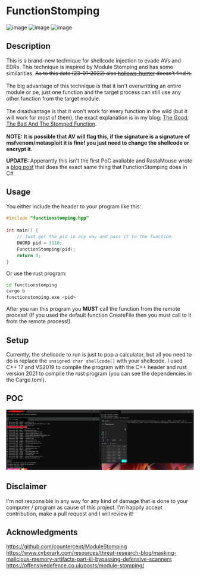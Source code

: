 # FunctionStomping
![image](https://img.shields.io/badge/C%2B%2B-00599C?style=for-the-badge&logo=c%2B%2B&logoColor=white) ![image](https://img.shields.io/badge/Rust-black?style=for-the-badge&logo=rust&logoColor=#E57324) ![image](https://img.shields.io/badge/Windows-0078D6?style=for-the-badge&logo=windows&logoColor=white)<br />

## Description
This is a brand-new technique for shellcode injection to evade AVs and EDRs. This technique is inspired by Module Stomping and has some similarities. <del>As to this date (23-01-2022) also <a href="https://github.com/hasherezade/hollows_hunter">hollows-hunter</a> doesn't find it.</del><br /><br />
The big advantage of this technique is that it isn't overwritting an entire module or pe, just one function and the target process can still use any other function from the target module.<br /><br />
The disadvantage is that it won't work for every function in the wild (but it will work for most of them), the exact explanation is in my blog: <a href="https://idov31.github.io/2022-01-28-function-stomping/">The Good, The Bad And The Stomped Function</a>.<br /><br />
<b>NOTE: It is possible that AV will flag this, if the signature is a signature of msfvenom/metasploit it is fine! you just need to change the shellcode or encrypt it.</b>

**UPDATE:** Apperantly this isn't the first PoC avaliable and RastaMouse wrote a [blog post](https://offensivedefence.co.uk/posts/module-stomping/) that does the exact same thing that FunctionStomping does in C#.

## Usage
You either include the header to your program like this:
```cpp
#include "functionstomping.hpp"

int main() {
    // Just get the pid in any way and pass it to the function.
    DWORD pid = 3110;
    FunctionStomping(pid);
    return 0;
}
```

Or use the rust program:
```bash
cd functionstomping
cargo b
functionstomping.exe <pid>
```

After you ran this program you <b>MUST</b> call the function from the remote process! (If you used the default function CreateFile then you must call to it from the remote process!).

## Setup
Currently, the shellcode to run is just to pop a calculator, but all you need to do is replace the ```unsigned char shellcode[]``` with your shellcode. I used C++ 17 and VS2019 to compile the program with the C++ header and rust version 2021 to compile the rust program (you can see the dependencies in the Cargo.toml).

## POC
<img src="images/poc.png" />


## Disclaimer
I'm not responsible in any way for any kind of damage that is done to your computer / program as cause of this project. I'm happily accept contribution, make a pull request and I will review it!

## Acknowledgments
https://github.com/countercept/ModuleStomping<br />
https://www.cyberark.com/resources/threat-research-blog/masking-malicious-memory-artifacts-part-iii-bypassing-defensive-scanners<br />
https://offensivedefence.co.uk/posts/module-stomping/
